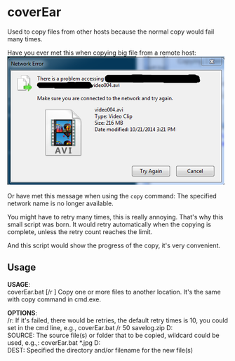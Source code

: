 coverEar
========

Used to copy files from other hosts because the normal copy would fail many times.

Have you ever met this when copying big file from a remote host:
![retry](retry.png)

Or have met this message when using the `copy` command:
    The specified network name is no longer available.

You might have to retry many times, this is really annoying. That's why this small script was born. It would retry automatically when the copying is complete, unless the retry count reaches the limit.

And this script would show the progress of the copy, it's very convenient. 

## Usage

__USAGE__: <br>
    coverEar.bat [/r <COUNT>] <SOURCE> <DEST>
    Copy one or more files to another location. It's the same with copy command in cmd.exe. 

__OPTIONS__: <br>
       /r: If it's failed, there would be retries, the default retry times is 10, you could set in the cmd line, e.g., 
               coverEar.bat /r 50 savelog.zip D:\
   SOURCE: The source file(s) or folder that to be copied, wildcard could be used, e.g.,:
               coverEar.bat *.jpg D:\
     DEST: Specified the directory and/or filename for the new file(s)


